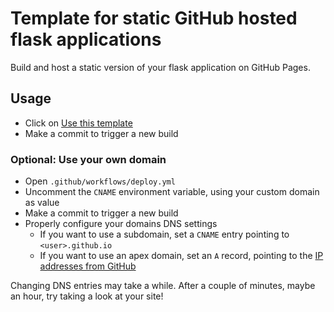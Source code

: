 # Template for static GitHub hosted flask applications

Build and host a static version of your flask application on GitHub Pages.

## Usage

- Click on [Use this template](https://github.com/soerface/template-flask-bootstrap/generate)
- Make a commit to trigger a new build

### Optional: Use your own domain

- Open `.github/workflows/deploy.yml`
- Uncomment the `CNAME` environment variable, using your custom domain as value
- Make a commit to trigger a new build
- Properly configure your domains DNS settings
    - If you want to use a subdomain, set a `CNAME` entry pointing to `<user>.github.io`
    - If you want to use an apex domain, set an `A` record, pointing to the [IP addresses from GitHub](https://help.github.com/en/github/working-with-github-pages/managing-a-custom-domain-for-your-github-pages-site#configuring-an-apex-domain)
   
Changing DNS entries may take a while. After a couple of minutes, maybe an hour, try taking a look at your site!